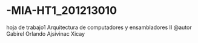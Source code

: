 # -MIA-HT1_201213010
hoja de trabajo1 Arquitectura de computadores y ensambladores II
@autor Gabirel Orlando Ajsivinac Xicay